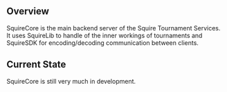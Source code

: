 ## Overview
SquireCore is the main backend server of the Squire Tournament Services.
It uses SquireLib to handle of the inner workings of tournaments and SquireSDK for encoding/decoding communication between clients.

## Current State
SquireCore is still very much in development.
